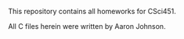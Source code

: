 This repository contains all homeworks for CSci451.

All C files herein were written by Aaron Johnson.
